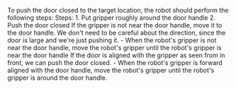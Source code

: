 To push the door closed to the target location, the robot should perform the following steps:
    Steps:  1. Put gripper roughly around the door handle  2. Push the door closed
    If the gripper is not near the door handle, move it to the door handle. We don't need to be careful about the direction, since the door is large and we're just pushing it.
    - When the robot's gripper is not near the door handle, move the robot's gripper until the robot's gripper is near the door handle
    If the door is aligned with the gripper as seen from in front, we can push the door closed.
    - When the robot's gripper is forward aligned with the door handle, move the robot's gripper until the robot's gripper is around the door handle.
